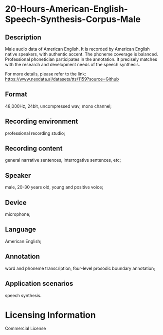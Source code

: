 # 20-Hours-American-English-Speech-Synthesis-Corpus-Male


## Description
Male audio data of American English. It is recorded by American English native speakers, with authentic accent. The phoneme coverage is balanced. Professional phonetician participates in the annotation. It precisely matches with the research and development needs of the speech synthesis.

For more details, please refer to the link: https://www.nexdata.ai/datasets/tts/1159?source=Github


## Format
48,000Hz, 24bit, uncompressed wav, mono channel;

## Recording environment
professional recording studio;

## Recording content
general narrative sentences, interrogative sentences, etc;

## Speaker
male, 20-30 years old, young and positive voice;

## Device
microphone;

## Language
American English;

## Annotation
word and phoneme transcription, four-level prosodic boundary annotation;

## Application scenarios
speech synthesis.

# Licensing Information
Commercial License

